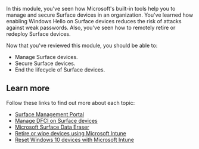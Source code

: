 In this module, you've seen how Microsoft's built-in tools help you to manage and secure Surface devices in an organization. You've learned how enabling Windows Hello on Surface devices reduces the risk of attacks against weak passwords. Also, you've seen how to remotely retire or redeploy Surface devices.

Now that you've reviewed this module, you should be able to:

- Manage Surface devices.
- Secure Surface devices.
- End the lifecycle of Surface devices.

## Learn more

Follow these links to find out more about each topic:

- [Surface Management Portal](/surface/surface-management-portal)
- [Manage DFCI on Surface devices](/surface/surface-manage-dfci-guide)
- [Microsoft Surface Data Eraser](/surface/microsoft-surface-data-eraser)
- [Retire or wipe devices using Microsoft Intune](/mem/intune/remote-actions/devices-wipe)
- [Reset Windows 10 devices with Microsoft Intune](/mem/intune/remote-actions/device-fresh-start)
